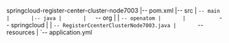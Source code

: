 springcloud-register-center-cluster-node7003
|-- pom.xml
|-- src
|   `-- main
|       |-- java
|       |   `-- org
|       |       `-- openatom
|       |           `-- springcloud
|       |               `-- RegisterCcenterClusterNode7003.java
|       `-- resources
|           `-- application.yml

